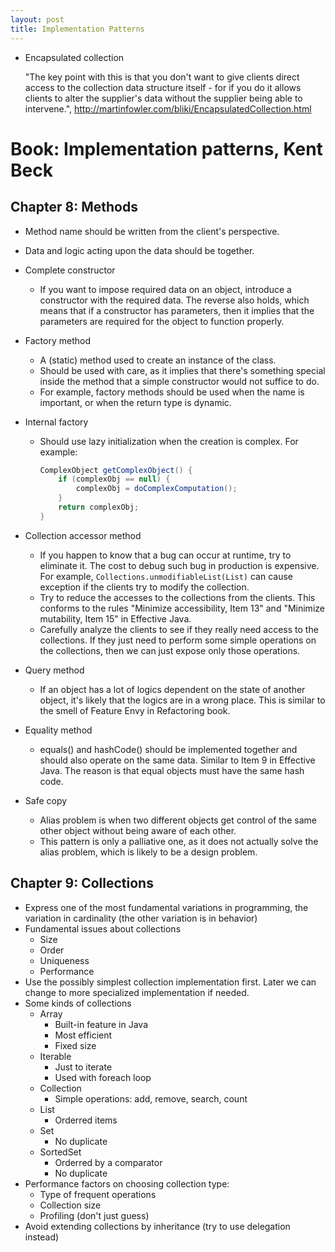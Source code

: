 ```yaml
---
layout: post
title: Implementation Patterns
---
```


- Encapsulated collection

  "The key point with this is that you don't want to give clients direct access to the collection data structure itself - for if you do it allows clients to alter the supplier's data without the supplier being able to intervene.", http://martinfowler.com/bliki/EncapsulatedCollection.html

# Book: Implementation patterns, Kent Beck

## Chapter 8: Methods
- Method name should be written from the client's perspective.
- Data and logic acting upon the data should be together.
- Complete constructor
  - If you want to impose required data on an object, introduce a constructor with the required data. The reverse also holds, which means that if a constructor has parameters, then it implies that the parameters are required for the object to function properly.
- Factory method
  - A (static) method used to create an instance of the class.
  - Should be used with care, as it implies that there's something special inside the method that a simple constructor would not suffice to do. 
  - For example, factory methods should be used when the name is important, or when the return type is dynamic.
- Internal factory
  - Should use lazy initialization when the creation is complex. For example:
	
	```java
	ComplexObject getComplexObject() {
		if (complexObj == null) {
			complexObj = doComplexComputation();
		}
		return complexObj;
	}
	```
	
- Collection accessor method
  - If you happen to know that a bug can occur at runtime, try to eliminate it. The cost to debug such bug in production is expensive. For example, ``Collections.unmodifiableList(List)`` can cause exception if the clients try to modify the collection.
  - Try to reduce the accesses to the collections from the clients. This conforms to the rules "Minimize accessibility, Item 13" and "Minimize mutability, Item 15" in Effective Java.
  - Carefully analyze the clients to see if they really need access to the collections. If they just need to perform some simple operations on the collections, then we can just expose only those operations.
- Query method
  - If an object has a lot of logics dependent on the state of another object, it's likely that the logics are in a wrong place. This is similar to the smell of Feature Envy in Refactoring book.
- Equality method
  - equals() and hashCode() should be implemented together and should also operate on the same data. Similar to Item 9 in Effective Java. The reason is that equal objects must have the same hash code.
- Safe copy
  - Alias problem is when two different objects get control of the same other object without being aware of each other.
  - This pattern is only a palliative one, as it does not actually solve the alias problem, which is likely to be a design problem.
  
## Chapter 9: Collections
- Express one of the most fundamental variations in programming, the variation in cardinality (the other variation is in behavior)
- Fundamental issues about collections
  - Size
  - Order
  - Uniqueness
  - Performance
- Use the possibly simplest collection implementation first. Later we can change to more specialized implementation if needed.
- Some kinds of collections
  - Array	
	 - Built-in feature in Java
	 - Most efficient
	 - Fixed size
  - Iterable
	 - Just to iterate
	 - Used with foreach loop
  - Collection
     - Simple operations: add, remove, search, count
  - List
	 - Orderred items
  - Set
	 - No duplicate
  - SortedSet
	 - Orderred by a comparator
	 - No duplicate
- Performance factors on choosing collection type:
  - Type of frequent operations
  - Collection size
  - Profiling (don't just guess)
- Avoid extending collections by inheritance (try to use delegation instead)
